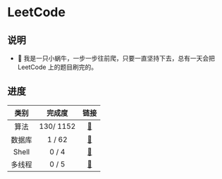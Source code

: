 # LeetCode

## 说明

- 🐌 我是一只小蜗牛，一步一步往前爬，只要一直坚持下去，总有一天会把 LeetCode 上的题目刷完的。

## 进度

|  类别  |  完成度   |       链接       |
| :----: | :-------: | :--------------: |
|  算法  | 130/ 1152 | [🍇](Algorithms)  |
| 数据库 |  1 / 62   |  [🍈](Database)   |
| Shell  |   0 / 4   |    [🍊](Shell)    |
| 多线程 |   0 / 5   | [🍋](Concurrency) |

